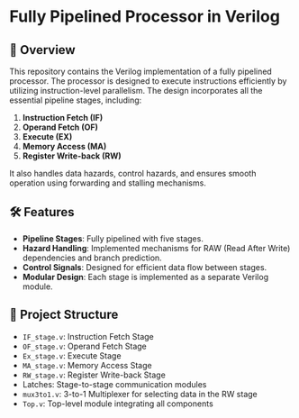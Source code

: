 # Fully Pipelined Processor in Verilog  

## 📜 Overview  
This repository contains the Verilog implementation of a fully pipelined processor. The processor is designed to execute instructions efficiently by utilizing instruction-level parallelism. The design incorporates all the essential pipeline stages, including:  

1. **Instruction Fetch (IF)**  
2. **Operand Fetch (OF)**  
3. **Execute (EX)**  
4. **Memory Access (MA)**  
5. **Register Write-back (RW)**  

It also handles data hazards, control hazards, and ensures smooth operation using forwarding and stalling mechanisms.  

## 🛠️ Features  
- **Pipeline Stages**: Fully pipelined with five stages.  
- **Hazard Handling**: Implemented mechanisms for RAW (Read After Write) dependencies and branch prediction.  
- **Control Signals**: Designed for efficient data flow between stages.  
- **Modular Design**: Each stage is implemented as a separate Verilog module.  

## 📂 Project Structure  
- `IF_stage.v`: Instruction Fetch Stage  
- `OF_stage.v`: Operand Fetch Stage  
- `Ex_stage.v`: Execute Stage  
- `MA_stage.v`: Memory Access Stage  
- `RW_stage.v`: Register Write-back Stage  
- Latches: Stage-to-stage communication modules  
- `mux3to1.v`: 3-to-1 Multiplexer for selecting data in the RW stage  
- `Top.v`: Top-level module integrating all components  

